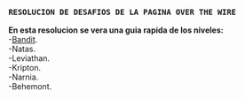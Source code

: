 ### `RESOLUCION DE DESAFIOS DE LA PAGINA OVER THE WIRE`

**En esta resolucion se vera una guia rapida de los niveles:**  
-[Bandit](bandit.md).  
-Natas.  
-Leviathan.  
-Kripton.  
-Narnia.  
-Behemont.  
